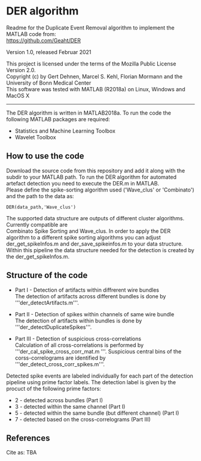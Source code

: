 # DER algorithm
Readme for the Duplicate Event Removal algorithm to implement the MATLAB code from:  
https://github.com/Geaht/DER

Version 1.0, released Februar 2021  

This project is licensed under the terms of the Mozilla Public License Version 2.0.  
Copyright (c) by Gert Dehnen, Marcel S. Kehl, Florian Mormann and the University of Bonn Medical Center  
This software was tested with MATLAB (R2018a) on Linux, Windows and MacOS X

------------------------------------------------------------------------------------------
The DER algorithm is written in MATLAB2018a. To run the code the following MATLAB packages are required:  

* Statistics and Machine Learning Toolbox
* Wavelet Toolbox  


## How to use the code 

Download the source code from this repository and add it along with the subdir to your MATLAB path. 
To run the DER algorithm for automated artefact detection you need to execute the DER.m in MATLAB.  
Please define the spike-sorting algorithm used ('Wave_clus' or 'Combinato') and the path to the data as:  

```
DER(data_path,'Wave_clus')  
```

The supported data structure are outputs of different cluster algorithms. Currently compatible are  
Combinato Spike Sorting and Wave_clus. In order to apply the DER algorithm to a different 
spike sorting algorithms you can adjust der_get_spikeInfos.m and der_save_spikeinfos.m to your data structure. 
Within this pipeline the data structure needed for the detection is created by the der_get_spikeInfos.m.  


## Structure of the code

* Part I - Detection of artifacts within diffrerent wire bundles  
The detection of artifacts across different bundles is done by '''der_detectArtifacts.m'''.  

* Part II - Detection of spikes within channels of same wire bundle  
The detection of artifacts within bundles is done by '''der_detectDuplicateSpikes'''.  

* Part III - Detection of suspicious cross-correlations  
Calculation of all cross-correlations is performed by '''der_cal_spike_cross_corr_mat.m '''. 
Suspicious central bins of the corss-correlograms are identified by '''der_detect_cross_corr_spikes.m'''.

Detected spike events are labeled individually for each part of  the detection pipeline using prime factor labels.
The detection label is given by the procuct of the following prime factors:

* 2 - detected across bundles (Part I)
* 3 - detected within the same channel (Part I)  
* 5 - detected within the same bundle (but different channel) (Part I)  
* 7 - detected based on the cross-correlograms (Part III)


## References

Cite as: TBA


